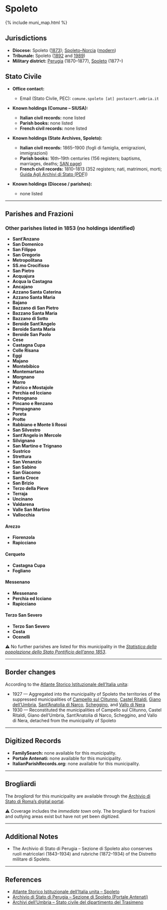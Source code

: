 # Spoleto

{% include muni_map.html %}

## Jurisdictions

* **Diocese:** Spoleto ([1873](https://www.google.it/books/edition/Il_libro_de_comuni_del_Regno_d_Italia_co/WF9mfeJJcDEC?gbpv=1)); [Spoleto–Norcia](../dio/spoleto.md) ([modern](https://www.chiesacattolica.it/annuario-cei/ricerca-parrocchie/))
* **Tribunale:** Spoleto ([1892](https://www.google.it/books/edition/Bollettino_ufficiale_del_Ministero_di_gr/kRXd4t5fK-0C?hl=en&gbpv=1&pg=PA457&printsec=frontcover) and [1989](https://www.google.it/books/edition/Gazzetta_ufficiale_della_Repubblica_ital/-Z6nogg-qMQC?hl=en&gbpv=1&pg=RA8-PA38&printsec=frontcover))
* **Military district:** [Perugia](../mil/perugia.md) (1870–1877), [Spoleto](../mil/spoleto.md) (1877–)

## Stato Civile

* **Office contact:**

  * Email (Stato Civile, PEC): `comune.spoleto [at] postacert.umbria.it`

* **Known holdings (Comune – SIUSA):**

  * **Italian civil records:** none listed
  * **Parish books:** none listed
  * **French civil records:** none listed

* **Known holdings (State Archives, Spoleto):**

  * **Italian civil records:** 1865–1900 (fogli di famiglia, emigrazioni, immigrazioni)
  * **Parish books:** 16th–19th centuries (156 registers; baptisms, marriages, deaths; [SAN page](http://www.san.beniculturali.it/web/san/sogc-scheda-complesso?codiSanCompl=san.cat.complArch.46303&step=dettaglio&id=46303))
  * **French civil records:** 1810–1813 (352 registers; nati, matrimoni, morti; [Guida Agli Archivi di Stato (PDF)](http://www.maas.ccr.it/PDF/Perugia.pdf))

* **Known holdings (Diocese / parishes):**

  * none listed

---

## Parishes and Frazioni

### Other parishes listed in 1853 (no holdings identified)

* **Sant’Anzano**
* **San Domenico**
* **San Filippo**
* **San Gregorio**
* **Metropolitana**
* **SS.mo Crocifisso**
* **San Pietro**
* **Acquajura**
* **Acqua la Castagna**
* **Ancajano**
* **Azzano Santa Caterina**
* **Azzano Santa Maria**
* **Bajano**
* **Bazzano di San Pietro**
* **Bazzano Santa Maria**
* **Bazzano di Sotto**
* **Beroide Sant’Angelo**
* **Beroide Santa Maria**
* **Beroide San Paolo**
* **Cese**
* **Castagna Cupa**
* **Colle Risana**
* **Eggi**
* **Majano**
* **Montebibico**
* **Montemartano**
* **Morgnano**
* **Morro**
* **Patrico e Mostajole**
* **Perchia ed Icciano**
* **Petrognano**
* **Pincano e Renzano**
* **Pompagnano**
* **Poreta**
* **Protte**
* **Rabbiano e Monte li Rossi**
* **San Silvestro**
* **Sant’Angelo in Mercole**
* **Silvignano**
* **San Martino e Trignano**
* **Sustrico**
* **Strettura**
* **San Venanzio**
* **San Sabino**
* **San Giacomo**
* **Santa Croce**
* **San Brizio**
* **Terzo della Pieve**
* **Terraja**
* **Uncinano**
* **Valdarena**
* **Valle San Martino**
* **Vallocchia**

#### Arezzo

* **Fiorenzola**
* **Rapicciano**

#### Cerqueto

* **Castagna Cupa**
* **Fogliano**

#### Messenano

* **Messenano**
* **Perchia ed Icciano**
* **Rapicciano**

#### Terzo San Severo

* **Terzo San Severo**
* **Costa**
* **Ocenelli**

⚠️ No further parishes are listed for this municipality in the *[Statistica della popolazione dello Stato Pontificio dell’anno 1853](https://www.google.it/books/edition/Statistics_della_popolazione_dello_Stato/v6dCAQAAMAAJ)*.

---

## Border changes

According to the [Atlante Storico Istituzionale dell’Italia unita](http://dati.san.beniculturali.it/asi/local/detail.html?UA05121):

* 1927 — Aggregated into the municipality of Spoleto the territories of the suppressed municipalities of [Campello sul Clitunno](campello_sul_clitunno.md), [Castel Ritaldi](castel_ritaldi.md), [Giano dell’Umbria](giano_dell_umbria.md), [Sant’Anatolia di Narco](sant_anatolia_di_narco.md), [Scheggino](scheggino.md), and [Vallo di Nera](vallo_di_nera.md)
* 1930 — Reconstituted the municipalities of Campello sul Clitunno, Castel Ritaldi, Giano dell’Umbria, Sant’Anatolia di Narco, Scheggino, and Vallo di Nera, detached from the municipality of Spoleto

---

## Digitized Records

* **FamilySearch:** none available for this municipality.
* **Portale Antenati:** none available for this municipality.
* **ItalianParishRecords.org:** none available for this municipality.

---

## Brogliardi

The *brogliardi* for this municipality are available through the [Archivio di Stato di Roma’s digital portal](https://imagoarchiviodistatoroma.cultura.gov.it/Gregoriano/s_brogliardi.php?Provincia=Spoleto&Denominazione=Spoleto).

⚠️ Coverage includes the *immediate town* only. The brogliardi for frazioni and outlying areas exist but have not yet been digitized.

---

## Additional Notes

* The Archivio di Stato di Perugia – Sezione di Spoleto also conserves ruoli matricolari (1843–1934) and rubriche (1872–1934) of the Distretto militare di Spoleto.

---

## References

* [Atlante Storico Istituzionale dell’Italia unita – Spoleto](http://dati.san.beniculturali.it/asi/local/detail.html?UA05121)
* [Archivio di Stato di Perugia – Sezione di Spoleto (Portale Antenati)](https://antenati.cultura.gov.it/archivio/archivio-di-stato-di-perugia-sezione-di-spoleto/)
* [Archivi dell’Umbria – Stato civile del dipartimento del Trasimeno](http://www.maas.ccr.it/PDF/Perugia.pdf)
